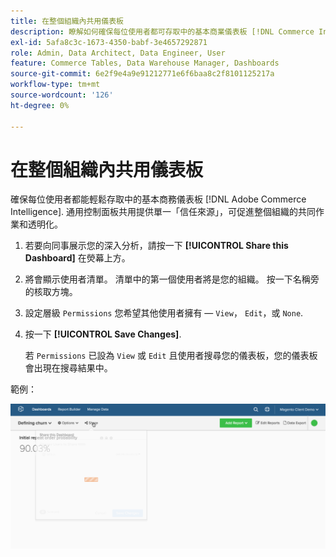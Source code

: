 ```yaml
---
title: 在整個組織內共用儀表板
description: 瞭解如何確保每位使用者都可存取中的基本商業儀表板 [!DNL Commerce Intelligence].
exl-id: 5afa8c3c-1673-4350-babf-3e4657292871
role: Admin, Data Architect, Data Engineer, User
feature: Commerce Tables, Data Warehouse Manager, Dashboards
source-git-commit: 6e2f9e4a9e91212771e6f6baa8c2f8101125217a
workflow-type: tm+mt
source-wordcount: '126'
ht-degree: 0%

---
```


# 在整個組織內共用儀表板

確保每位使用者都能輕鬆存取中的基本商務儀表板 [!DNL Adobe Commerce Intelligence]. 通用控制面板共用提供單一「信任來源」，可促進整個組織的共同作業和透明化。

1. 若要向同事展示您的深入分析，請按一下 **[!UICONTROL Share this Dashboard]** 在熒幕上方。

1. 將會顯示使用者清單。 清單中的第一個使用者將是您的組織。 按一下名稱旁的核取方塊。

1. 設定層級 `Permissions` 您希望其他使用者擁有 —  `View`， `Edit`，或 `None`.

1. 按一下 **[!UICONTROL Save Changes]**.

   若 `Permissions` 已設為 `View` 或 `Edit` 且使用者搜尋您的儀表板，您的儀表板會出現在搜尋結果中。

範例：

![共用儀表板](../../assets/share.gif)<!--{: width="675" height="311"}-->
